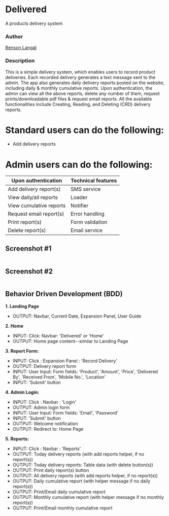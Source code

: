 # Delivered
A products delivery system

### Author ###
[Benson Langat](https://github.com/benie254)

### Description ###
This is a simple delivery system, which enables users to record product deliveries. Each recorded delivery generates a text message sent to the admin. The app also generates daily delivery reports posted on the website, including daily & monthly cumulative reports. Upon authentication, the admin can view all the above reports, delete any number of them, request prints/downloadable pdf files & request email reports. All the available functionalities include Creating, Reading, and Deleting (CRD) delivery reports.

# Standard users can do the following:
* Add delivery reports

# Admin users can do the following:
Upon authentication  | Technical features
------------------------ | ------------------------
Add delivery report(s)  | SMS service
View daily/all reports  | Loader
View cumulative reports  |  Notifier
Request email report(s)  |  Error handling
Print report(s)  |  Form validation
Delete report(s)  |  Email service

## Screenshot #1 ##
<img src="">

##

## Screenshot #2 ##
<img src="">

##

## Behavior Driven Development (BDD)
**1. Landing Page**
   - OUTPUT: Navbar, Current Date, Expansion Panel, User Guide
   
**2. Home**
   - INPUT: Click: Navbar: 'Delivered' or 'Home'
   - OUTPUT: Home page content--similar to Landing Page
   
**3. Report Form:** 
   - INPUT:  Click : Expansion Panel : 'Record Delivery'
   - OUTPUT: Delivery report form
   - INPUT: User Input: Form fields: 'Product', 'Amount', 'Price', 'Delivered By', 'Received From', 'Mobile No.', 'Location'
   - INPUT: 'Submit' button
   
**4. Admin Login:**
   - INPUT:  Click : Navbar : 'Login'
   - OUTPUT: Admin login form
   - INPUT: User Input: Form fields: 'Email', 'Password'
   - INPUT: 'Submit' button
   - OUTPUT: Welcome notification
   - OUTPUT: Redirect to: Home Page 
   
**5. Reports:**
   - INPUT:  Click : Navbar : 'Reports'
   - OUTPUT: Today delivery reports (with add reports helper, if no report(s))
   - OUTPUT: Today delivery reports: Table data (with delete button(s))
   - OUTPUT: Print daily report(s) button
   - OUTPUT: All delivery reports (with add reports helper, if no report(s))
   - OUTPUT: Daily cumulative report (with helper message if no daily report(s))
   - OUTPUT: Print/Email daily cumulative report
   - OUTPUT: Monthly cumulative report (with helper message if no monthly report(s))
   - OUTPUT: Print/Email monthly cumulative report
